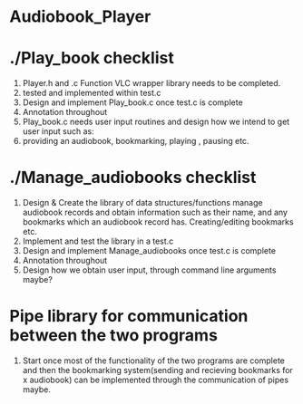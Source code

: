 # Audiobook_Player

# ./Play_book checklist
1. Player.h and .c Function VLC wrapper library needs to be completed.
2. tested and implemented within test.c
3. Design and implement Play_book.c once test.c is complete
4. Annotation throughout
5. Play_book.c needs user input routines and design how we intend to get user input such as:
  1. providing an audiobook, bookmarking, playing , pausing etc.
  
  
# ./Manage_audiobooks checklist
1. Design & Create the library of data structures/functions  manage audiobook records and obtain information such as their name, and any bookmarks which an audiobook record has. Creating/editing bookmarks etc.
2. Implement and test the library in a test.c
3. Design and implement Manage_audiobooks once test.c is complete
4. Annotation throughout
5. Design how we obtain user input, through command line arguments maybe?


# Pipe library for communication between the two programs

1. Start once most of the functionality of the two programs are complete and then the bookmarking system(sending and recieving bookmarks for x audiobook) can be implemented through
the communication of pipes maybe.
